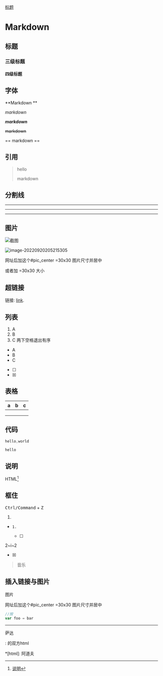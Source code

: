 [标题](jjjjj标题)

# Markdown

## 标题      ##

### 三级标题        ###

####  四级标题	####  

## 字体

**Markdown **

*markdown*    

***markdown***

~~markdown~~

== markdown == 

## 引用

> hello
>
> markdown

## 分割线

---

___

***

## 图片

![截图]()

<img src="C:\Users\Administrator\AppData\Roaming\Typora\typora-user-images\image-20220920205215305.png" alt="image-20220920205215305" style="zoom: 33%=50x50;" />

网址后加这个#pic_center =30x30 图片尺寸并居中

或者加 =30x30 大小

## 超链接

链接: [link](https://www.csdn.net/).

## 列表

1. A
2. B
3. C   两下空格退出有序

- A
- B
- C

- [ ] 
- [x] 

## 表格



| a    | b    | c    |
| ---- | ---- | ---- |
|      |      |      |
|      |      |      |
|      |      |      |

 ## 代码

```java
hello,world
```

` hello `

## 说明

HTML[^1]   

[^1]: [说明](www.baidu.com)

## 框住

<kbd>Ctrl/Command</kbd> + <kbd>Z

1. 

-     1. 

  - [ ] 

2~i~2

- [x] 

> 音乐
>
> 

## 插入链接与图片



图片![]()



网址后加这个#pic_center =30x30 图片尺寸并居中

```javascript
//按
var foo = bar
```

---



萨达

:   的双方html

*[html]:  阿道夫 









